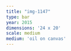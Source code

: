 ```yaml
---
title: "img-1147"
type: bar
year: 2015
dimensions: '24 x 20'
scale: medium
medium: 'oil on canvas'
---
```

